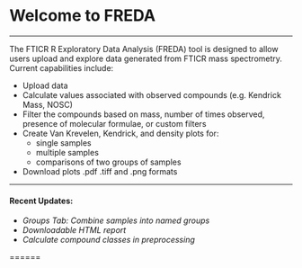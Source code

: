 # Welcome to FREDA

***

The FTICR R Exploratory Data Analysis (FREDA) tool is designed to allow users upload and explore data generated from FTICR mass spectrometry. Current capabilities include:

* Upload data  
* Calculate values associated with observed compounds (e.g. Kendrick Mass, NOSC)
* Filter the compounds based on mass, number of times observed, presence of molecular formulae, or custom filters  
* Create Van Krevelen, Kendrick, and density plots for:  
  * single samples
  * multiple samples
  * comparisons of two groups of samples
* Download plots .pdf .tiff and .png formats

***

#### **Recent Updates:**

  * *Groups Tab:  Combine samples into named groups*
  * *Downloadable HTML report*
  * *Calculate compound classes in preprocessing*

======



